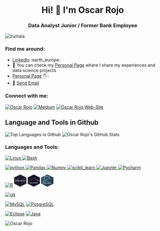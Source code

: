 <h1 align="center">Hi! 🤟 I'm Oscar Rojo</h1>
<h3 align="center">Data Analyst Junior / Former Bank Employee</h3>


<p align="left"> <img src="https://komarev.com/ghpvc/?username=zumaia" alt="zumaia" /> </p>

### Find me around:
- [LinkedIn](https://www.linkedin.com/in/oscar-rojo-martin/) :earth_europe:
- 📌 You can check my [Personal Page](www.oscarrojo.es) where I share my experiences and data science projects 
- [Personal Page](http://www.oscarrojo.es) 🖐️:
- 📖 <a href = "mailto: zumaia@gmail.com">Send Email</a>

<h3 align="left">Connect with me:</h3>
<p align="left">
<a href="https://linkedin.com/in/oscar-rojo-martin" target="blank"><img align="center" src="https://cdn.jsdelivr.net/npm/simple-icons@3.0.1/icons/linkedin.svg" alt="Oscar Rojo" height="30" width="40" /></a> 
<a href="https://medium.com/@zumaia" target="blank"><img align="center" src="https://upload.wikimedia.org/wikipedia/en/thumb/6/67/Medium_logo_%282020%29.png/220px-Medium_logo_%282020%29.png" alt="Medium" height="30" width="140" /></a>
<a href="http://www.oscarrojo.es" target="blank"><img align="center" src="https://shields.io/badge/Blog%20Posts-Proyectos-brightgreen" alt="Oscar Rojo Web-Site" height="30" width="140" /></a>
</p>


## **Language and Tools in Github**

![Top Languages in Github](https://github-readme-stats.vercel.app/api/top-langs/?username=zumaia&theme=radical)
![Oscar Rojo's GitHub Stats](https://github-readme-stats.vercel.app/api?username=zumaia&hide=prs,issues,contribs?username=zumaia&count_private=true?username=zumaia&show_icons=true&theme=radical)


<h3 align="left">Languages and Tools:</h3>

<p align="left"> <a href="http://gnu.org/" target="_blank"> <img src="https://user-images.githubusercontent.com/25815826/122005585-1ed5c480-cdb6-11eb-8730-3dc5bf8dd9fa.png" alt="Linux" width="40" height="40"/> 
  <a href="https://www.gnu.org/software/bash/" target="_blank"> <img src="https://upload.wikimedia.org/wikipedia/commons/thumb/8/82/Gnu-bash-logo.svg/152px-Gnu-bash-logo.svg.png" alt="Bash" width="40" height="40"/> </a>   
  
  
 <a href="https://www.python.org" target="_blank"> <img src="https://i1.wp.com/www.inferencelab.com/wp-content/uploads/Python-logo-notext.svg_.png?w=1024" alt="python" width="40" height="40"/> </a> 
 <a href="https://pandas.pydata.org/" target="_blank"> <img src="https://upload.wikimedia.org/wikipedia/commons/thumb/e/ed/Pandas_logo.svg/300px-Pandas_logo.svg.png" alt="Pandas" width="40" height="40"/> </a> 
 <a href="https://numpy.org/" target="_blank"> <img src="https://upload.wikimedia.org/wikipedia/commons/thumb/3/31/NumPy_logo_2020.svg/220px-NumPy_logo_2020.svg.png" alt="Numpy" width="40" height="40"/> </a> 
 <a href="https://scikit-learn.org/" target="_blank"> <img src="https://upload.wikimedia.org/wikipedia/commons/0/05/Scikit_learn_logo_small.svg" alt="scikit_learn" alt="scikit" width="40" height="40"/> </a>
 <a href="https://jupyter.org/" target="_blank"> <img src="https://upload.wikimedia.org/wikipedia/commons/thumb/3/38/Jupyter_logo.svg/120px-Jupyter_logo.svg.png" alt="Jupyter" width="40" height="40"/> </a> 
 <a href="https://www.jetbrains.com/pycharm/" target="_blank"> <img src="https://upload.wikimedia.org/wikipedia/commons/thumb/1/1d/PyCharm_Icon.svg/64px-PyCharm_Icon.svg.png" alt="Pycharm" width="40" height="40"/> </a>
  
 <a href="https://www.r-project.org/" target="_blank"> <img src="https://www.r-project.org/logo/Rlogo.svg" alt="R" width="40" height="40"/></a> 
 <a href="https://www.tidyverse.org/" target="_blank"> <img src="https://github.com/rstudio/hex-stickers/blob/master/SVG/tidyverse.svg" alt="tidyverse" width="40" height="40"/></a> 
 <a href="https://www.tidymodels.org/" target="_blank"> <img src="https://github.com/rstudio/hex-stickers/blob/master/SVG/tidymodels.svg" alt="tidymodels" width="40" height="40"/></a> 
 <a href="https://rstudio.github.io/reticulate/" target="_blank"> <img src="https://github.com/rstudio/hex-stickers/blob/master/SVG/reticulate.svg" alt="reticulate" width="40" height="40"/></a>   
  
 <a href="https://git-scm.com/" target="_blank"> <img src="https://www.vectorlogo.zone/logos/git-scm/git-scm-icon.svg" alt="git" width="40" height="40"/></a>
  
   <a href="https://www.mysql.com/" target="_blank"> <img src="https://upload.wikimedia.org/wikipedia/commons/thumb/5/51/Mysql.svg/50px-Mysql.svg.png" alt="MySQL" width="40" height="40"/></a>
  <a href="https://www.postgresql.org/" target="_blank"> <img src="https://www.postgresql.org/media/img/about/press/elephant.png" alt="PosgreSQL" width="40" height="40"/></a>
 
  <a href="https://www.eclipse.org/" target="_blank"> <img src="https://upload.wikimedia.org/wikipedia/commons/thumb/d/d0/Eclipse-Luna-Logo.svg/256px-Eclipse-Luna-Logo.svg.png" alt="Eclipse" width="40" height="40"/></a>
  <a href="http://oracle.com/java/" target="_blank"> <img src="https://upload.wikimedia.org/wikipedia/en/thumb/3/30/Java_programming_language_logo.svg/80px-Java_programming_language_logo.svg.png" alt="Java" width="40" height="40"/></a>
  </p>

![Oscar Rojo](https://github-readme-stats.vercel.app/api?username=zumaia&show_icons=true)

<!--
**zumaia/zumaia** is a ✨ _special_ ✨ repository because its `README.md` (this file) appears on your GitHub profile.

Here are some ideas to get you started:

- 🔭 I’m currently working on ...
- 🌱 I’m currently learning ...
- 👯 I’m looking to collaborate on ...
- 🤔 I’m looking for help with ...
- 💬 Ask me about ...
- 📫 How to reach me: ...
- 😄 Pronouns: ...
- ⚡ Fun fact: ...
-->
